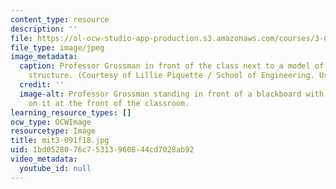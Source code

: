 ```yaml
---
content_type: resource
description: ''
file: https://ol-ocw-studio-app-production.s3.amazonaws.com/courses/3-091-introduction-to-solid-state-chemistry-fall-2018/1bd0528076c75313960844cd7028ab92_mit3-091f18.jpg
file_type: image/jpeg
image_metadata:
  caption: Professor Grossman in front of the class next to a model of a crystalline
    structure. (Courtesy of Lillie Piquette / School of Engineering. Used with permission.)
  credit: ''
  image-alt: Professor Grossman standing in front of a blackboard with notes written
    on it at the front of the classroom.
learning_resource_types: []
ocw_type: OCWImage
resourcetype: Image
title: mit3-091f18.jpg
uid: 1bd05280-76c7-5313-9608-44cd7028ab92
video_metadata:
  youtube_id: null
---
```

